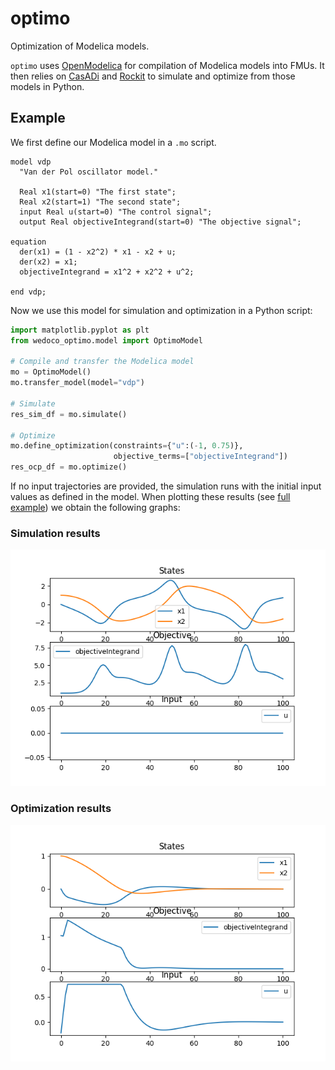 # optimo
Optimization of Modelica models.

`optimo` uses [OpenModelica](https://openmodelica.org/) for compilation of Modelica models into FMUs. It then relies on [CasADi](https://web.casadi.org/) and [Rockit](https://gitlab.kuleuven.be/meco-software/rockit) to simulate and optimize from those models in Python. 

## Example
We first define our Modelica model in a `.mo` script.

```Modelica
model vdp
  "Van der Pol oscillator model."
  
  Real x1(start=0) "The first state";  
  Real x2(start=1) "The second state"; 
  input Real u(start=0) "The control signal"; 
  output Real objectiveIntegrand(start=0) "The objective signal"; 

equation
  der(x1) = (1 - x2^2) * x1 - x2 + u; 
  der(x2) = x1; 
  objectiveIntegrand = x1^2 + x2^2 + u^2;

end vdp;
```

Now we use this model for simulation and optimization in a Python script:


```Python
import matplotlib.pyplot as plt
from wedoco_optimo.model import OptimoModel

# Compile and transfer the Modelica model
mo = OptimoModel()
mo.transfer_model(model="vdp")

# Simulate
res_sim_df = mo.simulate()

# Optimize 
mo.define_optimization(constraints={"u":(-1, 0.75)}, 
                       objective_terms=["objectiveIntegrand"])
res_ocp_df = mo.optimize()

```

If no input trajectories are provided, the simulation runs with the initial input values as defined in the model. 
When plotting these results (see [full example](examples/vdp.py)) we obtain the following graphs:

### Simulation results
![Simulation Results](assets/vdp_sim.png)

### Optimization results
![Optimization Results](assets/vdp_ocp.png)